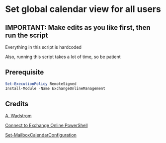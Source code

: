 # Set global calendar view for all users

## IMPORTANT: Make edits as you like first, then run the script

Everything in this script is hardcoded

Also, running this script takes a lot of time, so be patient

## Prerequisite

```powershell
Set-ExecutionPolicy RemoteSigned
Install-Module -Name ExchangeOnlineManagement
```

## Credits

[A. Wadstrom](https://serverfault.com/a/842973)

[Connect to Exchange Online PowerShell](https://docs.microsoft.com/en-us/powershell/exchange/connect-to-exchange-online-powershell)

[Set-MailboxCalendarConfiguration](https://docs.microsoft.com/en-us/powershell/module/exchange/set-mailboxcalendarconfiguration)
